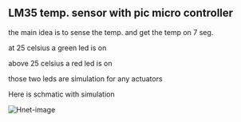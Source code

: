 ## LM35 temp. sensor with pic micro controller

the main idea is to sense the temp. and get the temp on 7 seg.

at 25 celsius a green led is on 

above 25 celsius a red led is on 

those two leds are simulation for any actuators


Here is schmatic with simulation

![Hnet-image](https://user-images.githubusercontent.com/87039861/170731130-d4f0a20f-6e59-4ab8-b917-275f58ff34a1.gif)
